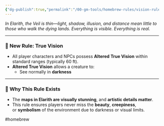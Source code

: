 ```yaml
---
{"dg-publish":true,"permalink":"/00-gm-tools/homebrew-rules/vision-rule-altered-true-sight-for-all/"}
---
```


_In Elarith, the Veil is thin—light, shadow, illusion, and distance mean little to those who walk the dying lands. Everything is visible. Everything is real._

---

### 🌌 **New Rule: True Vision**

- All player characters and NPCs possess **Altered** **True Vision** within standard ranges (typically 60 ft).
- **Altered True Vision** allows a creature to:
	- See normally in **darkness**

---

### 🧿 **Why This Rule Exists**

- The **maps in Elarith are visually stunning**, and **artistic details matter**.
- This rule ensures players never miss the **beauty**, **creepiness**, or **symbolism** of the environment due to darkness or visual limits.




#homebrew